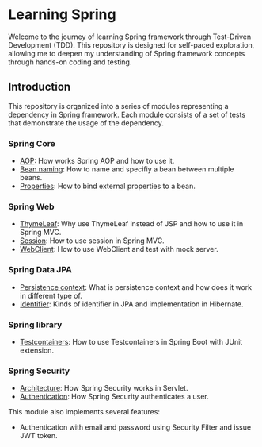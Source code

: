 # Learning Spring

Welcome to the journey of learning Spring framework through Test-Driven Development (TDD). This repository is
designed for self-paced exploration, allowing me to deepen my understanding of Spring framework concepts through
hands-on coding and testing.

## Introduction

This repository is organized into a series of modules representing a dependency in Spring framework. Each module
consists of a set of tests that demonstrate the usage of the dependency.

### Spring Core

- [AOP](spring-core/src/test/java/com/github/whatasame/aop): How works Spring AOP and how to use it.
- [Bean naming](spring-core/src/test/java/com/github/whatasame/beannaming): How to name and specifiy a bean between
  multiple beans.
- [Properties](spring-core/src/test/java/com/github/whatasame/properties): How to bind external properties to a bean.

### Spring Web

- [ThymeLeaf](spring-web/src/test/java/com/github/whatasame/thymeleaf): Why use ThymeLeaf instead of JSP and how to use
  it in Spring MVC.
- [Session](spring-web/src/test/java/com/github/whatasame/session): How to use session in Spring MVC.
- [WebClient](spring-web/src/test/java/com/github/whatasame/webclient): How to use WebClient and test with mock server.

### Spring Data JPA

- [Persistence context](spring-data-jpa/src/test/java/com/github/whatasame/persistencecontext): What is persistence
  context and how does it work in different type of.
- [Identifier](spring-data-jpa/src/test/java/com/github/whatasame/identifier): Kinds of identifier in JPA and
  implementation in Hibernate.

### Spring library

- [Testcontainers](spring-library/src/test/java/com/github/whatasame/testconatiners): How to
  use Testcontainers in Spring Boot with JUnit extension.

### Spring Security

- [Architecture](spring-security/Architecture.md): How Spring Security works in Servlet.
- [Authentication](spring-security/Authentication.md): How Spring Security authenticates a user.

This module also implements several features:

* Authentication with email and password using Security Filter and issue JWT token.

